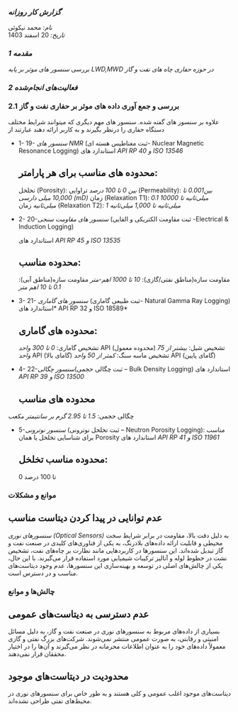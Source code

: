 ### *گزارش کار روزانه*
*نام:* محمد نیکوئی  
*تاریخ:* 20 اسفند 1403  


### *1 مقدمه*  
بررسی *سنسور های موثر بر پایه LWD,MWD در حوزه حفاری چاه های نفت و گاز*

### *2 فعالیت‌های انجام‌شده*

### 2.1 بررسی و جمع آوری داده های موثر بر حفاری نفت و گاز

علاوه بر سنسور های گفته شده. سنسور های مهم دیگری که میتوانند شرایط مختلف دستگاه حفاری را درنظر بگیرند و به کاربر ارائه دهند عبارتند از

- 1- 19- *سنسور های NMR* (ثبت مغناطیس هسته ای- Nuclear Magnetic Resonance Logging)
    استاندارد های *API RP 40 و ISO 13546*
  ##  محدوده های مناسب برای هر پارامتر:
    تخلخل (Porosity): *بین 0 تا 100 درصد*
    تراوایی (Permeability): *بین0.001 تا 10,000 میلی دارسی (mD)*
    زمان (Relaxation T1): *0.1 میلی‌ثانیه تا 10000 میلی‌ثانیه*
    زمان (Relaxation T2): *1 میلی‌ثانیه تا 1,000 میلی‌ثانیه*


- 2- 20-*سنسور های مقاومت سنجی* (ثبت مقاومت الکتریکی و القایی -Electrical & Induction Logging)

    استاندارد های *API RP 45 و ISO 13535*
  ##  محدوده مناسب:
    مقاومت سازه(مناطق نفتی/گازی): *10 تا 1000 اهم-متر*
    مقاومت سازه(مناطق آبی): *0.1 تا 10 اهم متر*

- 3- 21-	*سنسور های گاماری* (ثبت طبیعی گاماری- Natural Gamma Ray Logging)
    استاندارد های* API RP 32 و ISO 18589*
  ##  محدوده های گاماری:
    تشخیص گاماری: *0 تا 300 واحد* API (محدوده معمول)
    تشخیص شیل: *بیشتر از 75 واحد* API (گامای بالا)
    تشخیص ماسه سنگ: *کمتر از 50 واحد* API (گامای پایین)


- 4- 22-*سنسور چگالی*(ثبت چگالی حجمی – Bulk Density Logging)
استاندارد های *API RP 39 و ISO 13500*
  ##  محدوده های مناسب
چگالی حجمی: *1.5 تا 2.95 گرم بر سانتیمتر مکعب*

- 5-*سنسور نوترونی* (ثبت تخلخل نوترونی – Neutron Porosity Logging): مناسب برای شناسایی تخلخل یا همان Porosity
    استاندارد های *API RP 41 و ISO 11961*
  ##  محدوده مناسب تخلخل:
    0 تا 100 درصد

### موانع و مشکلات

## عدم توانایی در پیدا کردن دیتاست مناسب

*سنسورهای نوری (Optical Sensors)* به دلیل دقت بالا، مقاومت در برابر شرایط سخت محیطی و قابلیت ارائه داده‌های بلادرنگ، به یکی از فناوری‌های کلیدی در صنعت نفت و گاز تبدیل شده‌اند. این سنسورها در کاربردهایی مانند نظارت بر چاه‌های نفت، تشخیص نشت در خطوط لوله و آنالیز ترکیبات شیمیایی مورد استفاده قرار می‌گیرند. با این حال، یکی از چالش‌های اصلی در توسعه و بهینه‌سازی این سنسورها، عدم وجود دیتاست‌های مناسب و در دسترس است.

### چالش‌ها و موانع
## عدم دسترسی به دیتاست‌های عمومی

بسیاری از داده‌های مربوط به سنسورهای نوری در صنعت نفت و گاز، به دلیل مسائل امنیتی و رقابتی، به صورت عمومی منتشر نمی‌شوند.
شرکت‌های بزرگ نفتی و گازی معمولاً داده‌های خود را به عنوان اطلاعات محرمانه در نظر می‌گیرند و آن‌ها را در اختیار محققان قرار نمی‌دهند.

## محدودیت در دیتاست‌های موجود

دیتاست‌های موجود اغلب عمومی و کلی هستند و به طور خاص برای سنسورهای نوری در محیط‌های نفتی طراحی نشده‌اند.